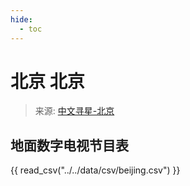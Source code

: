 ```yaml
---
hide:
  - toc
---
```


# 北京 北京

> 来源: [中文寻星-北京](http://dtmb.saoing.com/beijing.htm)

## 地面数字电视节目表

{{ read_csv("../../data/csv/beijing.csv") }}
